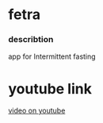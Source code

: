 # fetra


### describtion
app for Intermittent fasting 

# youtube link
[video on youtube](https://youtu.be/6iLG7yl5n-o)
